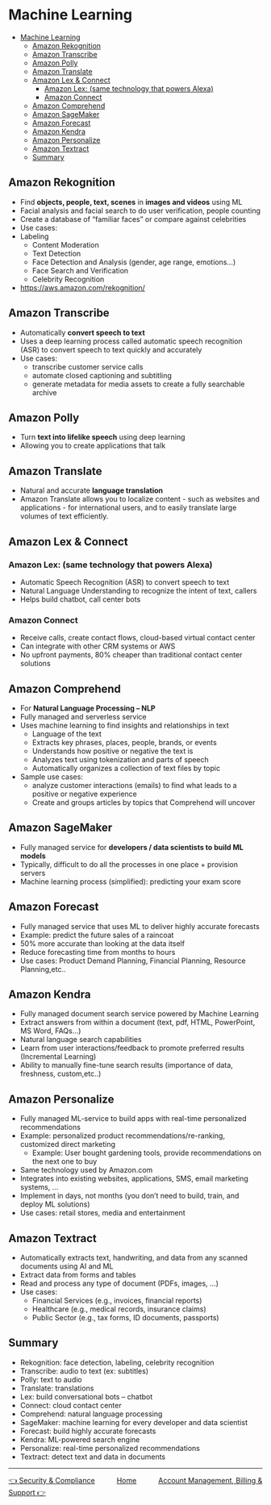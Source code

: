 # Machine Learning

- [Machine Learning](#machine-learning)
  - [Amazon Rekognition](#amazon-rekognition)
  - [Amazon Transcribe](#amazon-transcribe)
  - [Amazon Polly](#amazon-polly)
  - [Amazon Translate](#amazon-translate)
  - [Amazon Lex & Connect](#amazon-lex--connect)
    - [Amazon Lex: (same technology that powers Alexa)](#amazon-lex-same-technology-that-powers-alexa)
    - [Amazon Connect](#amazon-connect)
  - [Amazon Comprehend](#amazon-comprehend)
  - [Amazon SageMaker](#amazon-sagemaker)
  - [Amazon Forecast](#amazon-forecast)
  - [Amazon Kendra](#amazon-kendra)
  - [Amazon Personalize](#amazon-personalize)
  - [Amazon Textract](#amazon-textract)
  - [Summary](#summary)

## Amazon Rekognition

- Find **objects, people, text, scenes** in **images and videos** using ML
- Facial analysis and facial search to do user verification, people counting
- Create a database of “familiar faces” or compare against celebrities
- Use cases:
- Labeling
  - Content Moderation
  - Text Detection
  - Face Detection and Analysis (gender, age range, emotions…)
  - Face Search and Verification
  - Celebrity Recognition
- <https://aws.amazon.com/rekognition/>

## Amazon Transcribe

- Automatically **convert speech to text**
- Uses a deep learning process called automatic speech recognition (ASR) to convert speech to text quickly and accurately
- Use cases:
  - transcribe customer service calls
  - automate closed captioning and subtitling
  - generate metadata for media assets to create a fully searchable archive

## Amazon Polly

- Turn **text into lifelike speech** using deep learning
- Allowing you to create applications that talk

## Amazon Translate

- Natural and accurate **language translation**
- Amazon Translate allows you to localize content - such as websites and applications - for international users, and to easily translate large volumes of text efficiently.

## Amazon Lex & Connect

### Amazon Lex: (same technology that powers Alexa)

- Automatic Speech Recognition (ASR) to convert speech to text
- Natural Language Understanding to recognize the intent of text, callers
- Helps build chatbot, call center bots

### Amazon Connect

- Receive calls, create contact flows, cloud-based virtual contact center
- Can integrate with other CRM systems or AWS
- No upfront payments, 80% cheaper than traditional contact center solutions

## Amazon Comprehend

- For **Natural Language Processing – NLP**
- Fully managed and serverless service
- Uses machine learning to find insights and relationships in text
  - Language of the text
  - Extracts key phrases, places, people, brands, or events
  - Understands how positive or negative the text is
  - Analyzes text using tokenization and parts of speech
  - Automatically organizes a collection of text files by topic
- Sample use cases:
  - analyze customer interactions (emails) to find what leads to a positive or negative experience
  - Create and groups articles by topics that Comprehend will uncover

## Amazon SageMaker

- Fully managed service for **developers / data scientists to build ML models**
- Typically, difficult to do all the processes in one place + provision servers
- Machine learning process (simplified): predicting your exam score

## Amazon Forecast

- Fully managed service that uses ML to deliver highly accurate forecasts
- Example: predict the future sales of a raincoat
- 50% more accurate than looking at the data itself
- Reduce forecasting time from months to hours
- Use cases: Product Demand Planning, Financial Planning, Resource Planning,etc..

## Amazon Kendra

- Fully managed document search service powered by Machine Learning
- Extract answers from within a document (text, pdf, HTML, PowerPoint, MS Word, FAQs…)
- Natural language search capabilities
- Learn from user interactions/feedback to promote preferred results (Incremental Learning)
- Ability to manually fine-tune search results (importance of data, freshness, custom,etc..)

## Amazon Personalize

- Fully managed ML-service to build apps with real-time personalized recommendations
- Example: personalized product recommendations/re-ranking, customized direct marketing
  - Example: User bought gardening tools, provide recommendations on the next one to buy
- Same technology used by Amazon.com
- Integrates into existing websites, applications, SMS, email marketing systems, …
- Implement in days, not months (you don’t need to build, train, and deploy ML solutions)
- Use cases: retail stores, media and entertainment

## Amazon Textract

- Automatically extracts text, handwriting, and data from any scanned documents using AI and ML
- Extract data from forms and tables
- Read and process any type of document (PDFs, images, …)
- Use cases:
  - Financial Services (e.g., invoices, financial reports)
  - Healthcare (e.g., medical records, insurance claims)
  - Public Sector (e.g., tax forms, ID documents, passports)

## Summary

- Rekognition: face detection, labeling, celebrity recognition
- Transcribe: audio to text (ex: subtitles)
- Polly: text to audio
- Translate: translations
- Lex: build conversational bots – chatbot
- Connect: cloud contact center
- Comprehend: natural language processing
- SageMaker: machine learning for every developer and data scientist
- Forecast: build highly accurate forecasts
- Kendra: ML-powered search engine
- Personalize: real-time personalized recommendations
- Textract: detect text and data in documents

* * *

[👈 Security & Compliance](./security_compliance.md)&nbsp; &nbsp; &nbsp; &nbsp; &nbsp; &nbsp;[Home](../README.md)&nbsp; &nbsp; &nbsp; &nbsp; &nbsp; &nbsp;[Account Management, Billing & Support 👉](./account_management_billing_support.md)
